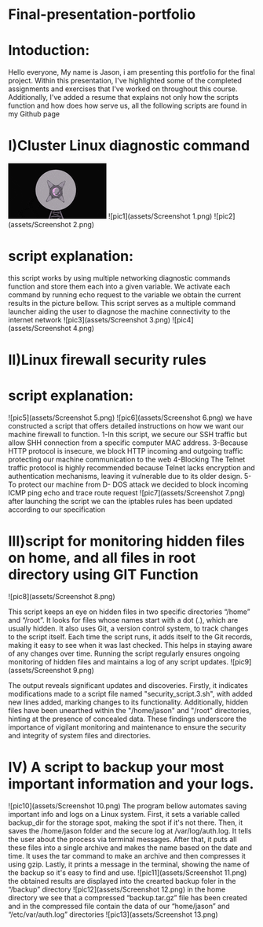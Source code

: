 # Final-presentation-portfolio

# Intoduction:
Hello everyone, My name is Jason, i am presenting this portfolio for the final project. Within this presentation, I've highlighted some of the completed assignments and exercises that I've worked on throughout this course. Additionally, I've added a resume that explains not only how the scripts function and how does how serve us, all the following scripts are found in my Github page 



# I)Cluster Linux diagnostic command
![pic0](assets/200w.gif)
![pic1](assets/Screenshot 1.png)
![pic2](assets/Screenshot 2.png)
# script explanation:
this script works by using multiple networking diagnostic commands function and store them each into a given variable.
We activate each command by running echo request to the variable we obtain the current results in the picture bellow. 
This script serves as a multiple command launcher aiding the user to diagnose the machine connectivity to the internet network
![pic3](assets/Screenshot 3.png)
![pic4](assets/Screenshot 4.png)


# II)Linux firewall security rules
# script explanation:
![pic5](assets/Screenshot 5.png)
![pic6](assets/Screenshot 6.png)
we have constructed a script that offers detailed instructions on how we want our machine firewall to function.
1-In this script, we secure our SSH traffic but allow SHH connection from a specific computer MAC address.
3-Because HTTP protocol is insecure, we block HTTP incoming and outgoing traffic protecting our machine communication to the web
4-Blocking The Telnet traffic protocol is highly recommended because Telnet lacks encryption and authentication mechanisms, leaving it vulnerable due to its older design. 
5-To protect our machine from D- DOS attack we decided to block incoming  ICMP ping echo and  trace route request 
![pic7](assets/Screenshot 7.png)
after launching the script we can the iptables rules has been updated according to our specification


# III)script for monitoring hidden files on home, and all files in root directory using GIT Function
![pic8](assets/Screenshot 8.png)

This script keeps an eye on hidden files in two specific directories “/home” and “/root”. It looks for files whose names start with a dot (.), which are usually hidden. It also uses Git, a version control system, to track changes to the script itself. Each time the script runs, it adds itself to the Git records, making it easy to see when it was last checked. This helps in staying aware of any changes over time. Running the script regularly ensures ongoing monitoring of hidden files and maintains a log of any script updates.
![pic9](assets/Screenshot 9.png)

The output reveals significant updates and discoveries. Firstly, it indicates modifications made to a script file named "security_script.3.sh", with added new lines added, marking changes to its functionality. Additionally, hidden files have been unearthed within the "/home/jason" and "/root" directories, hinting at the presence of concealed data. These findings underscore the importance of vigilant monitoring and maintenance to ensure the security and integrity of system files and directories.

# IV) A script to backup your most important information and your logs. 
![pic10](assets/Screenshot 10.png)
The program bellow automates saving important info and logs on a Linux system. First, it sets a variable called backup_dir for the storage spot, making the spot if it's not there. Then, it saves the /home/jason folder and the secure log at /var/log/auth.log. It tells the user about the process via terminal messages. After that, it puts all these files into a single archive and makes the name based on the date and time. It uses the tar command to make an archive and then compresses it using gzip. Lastly, it prints a message in the terminal, showing the name of the backup so it's easy to find and use.
![pic11](assets/Screenshot 11.png)
the obtained results are displayed into the crearted backup foler in the “/backup” directory
![pic12](assets/Screenshot 12.png)
in the home directory we see that a compressed “backup.tar.gz” file has been created and in the compressed file contain the data of our “home/jason” and  “/etc/var/auth.log” directories
![pic13](assets/Screenshot 13.png)
